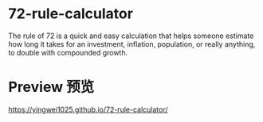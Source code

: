 # 72-rule-calculator
The rule of 72 is a quick and easy calculation that helps someone estimate how long it takes for an investment, inflation, population, or really anything, to double with compounded growth.

# Preview 预览
https://yingwei1025.github.io/72-rule-calculator/
